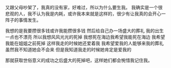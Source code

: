 又跟父母吵架了，我真的没有家，好难过，所以为什么要生我。
我确实是一个很悲观的人，我不认为我是内耗，或许我本来就是这样的，很少有让我真的会开心一阵子的事情发生。

我想的是我要攒很多钱或许我能攒很多钱
然后给自己办一场盛大的葬礼
我的出生一点也不漂亮
所以我想风风光光的死掉
我想死在海边我希望我能死在海边
我希望我能在姐姐之前死掉
这样我走的时候她还爱着我
我希望爱我的人能够来我的葬礼
虽然我不知道她会不会来
但是我知道我走的时候她肯定是爱我的

那就获取世俗意义的成功之后盛大的死掉吧，这样她们都会惋惜我记住我。